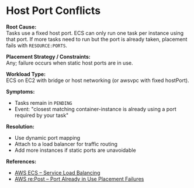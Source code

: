 # Host Port Conflicts

**Root Cause:**  
Tasks use a fixed host port. ECS can only run one task per instance using that port. If more tasks need to run but the port is already taken, placement fails with `RESOURCE:PORTS`.

**Placement Strategy / Constraints:**  
Any; failure occurs when static host ports are in use.

**Workload Type:**  
ECS on EC2 with bridge or host networking (or awsvpc with fixed hostPort).

**Symptoms:**  
- Tasks remain in `PENDING`
- Event: "closest matching container-instance is already using a port required by your task"

**Resolution:**  
- Use dynamic port mapping
- Attach to a load balancer for traffic routing
- Add more instances if static ports are unavoidable

**References:**  
- [AWS ECS – Service Load Balancing](https://docs.aws.amazon.com/AmazonECS/latest/developerguide/service-load-balancing.html)  
- [AWS re:Post – Port Already in Use Placement Failures](https://repost.aws/knowledge-center/ecs-service-task-fails-resource-ports)
